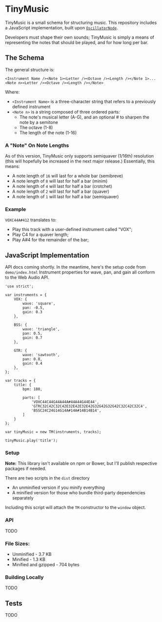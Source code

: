 # TinyMusic

TinyMusic is a small schema for structuring music. This repository includes a JavaScript implementation, built upon [`OscillatorNode`](https://developer.mozilla.org/en-US/docs/Web/API/OscillatorNode).

Developers must shape their own sounds; TinyMusic is simply a means of representing the notes that should be played, and for how long per bar.

## The Schema

The general structure is:

`<Instrument Name /><Note 1><Letter /><Octave /><Length /></Note 1>...<Note n><Letter /><Octave /><Length /></Note>`

Where:

* `<Instrument Name>` is a three-character string that refers to a previously defined instrument
* `<Note n>` is a string composed of three ordered parts:
    * The note's musical letter (A-G), and an optional # to sharpen the note by a semitone
    * The octave (1-8)
    * The length of the note (1-16)


### A "Note" On Note Lengths

As of this version, TinyMusic only supports semiquaver (1/16th) resolution (this will hopefully be increased in the next major release.) Essentially, this means:

* A note length of `16` will last for a whole bar (semibreve)
* A note length of `8` will last for half a bar (minim)
* A note length of `4` will last for half a bar (crotchet)
* A note length of `2` will last for half a bar (quaver)
* A note length of `1` will last for half a bar (semiquaver)


### Example

`VOXC44A#412` translates to:

* Play this track with a user-defined instrument called "VOX";
* Play C4 for a quaver length;
* Play A#4 for the remainder of the bar;


## JavaScript Implementation

API docs coming shortly. In the meantime, here's the setup code from `demo/index.html` Instrument properties for wave, pan, and gain all conform to the Web Audio API.

```
'use strict';

var instruments = {
    VOX: {
        wave: 'square',
        pan: -0.5,
        gain: 0.3
    },

    BSS: {
        wave: 'triangle',
        pan: 0.5,
        gain: 0.7
    },

    GTR: {
        wave: 'sawtooth',
        pan: 0.8,
        gain: 0.4
    },
};

var tracks = {
    title: {
        bpm: 180,

        parts: [
            'VOXC44C44G44A44A#44A44G44E44',
            'GTRC32C42C32C42E32E42E32E42G32G42G32G42C32C42C32C4',
            'BSSC24C24G14G14A#14A#14B14B14',
        ]
    }
};

var tinyMusic = new TM(instruments, tracks);

tinyMusic.play('title');
```


### Setup

**Note:** This library isn't available on npm or Bower, but I'll publish respective packages if needed.

There are two scripts in the `dist` directory

* An unminified version if you minify everything
* A minified version for those who bundle third-party dependencies separately

Including this script will attach the `TM` constructor to the `window` object.


### API

TODO


### File Sizes:

* Unminified - 3.7 KB
* Minified - 1.3 KB
* Minified and gzipped - 704 bytes


### Building Locally

TODO


## Tests

TODO